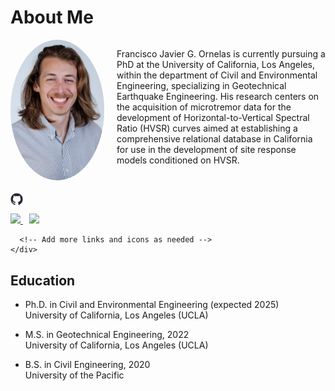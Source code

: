 # About Me

<div style="display: flex; align-items: flex-start; margin-bottom: 20px;">
  <img src="https://github.com/fjornelas/FJOwebsite/blob/main/img/0524%20(1).jpg?raw=true" width="150" style="border-radius: 50%; margin-right: 20px;">
  <div>
    <div>
    </div>
    <p>Francisco Javier G. Ornelas is currently pursuing a PhD at the University of California, Los Angeles, within the department of Civil and Environmental Engineering, specializing in Geotechnical Earthquake Engineering. His research centers on the acquisition of microtremor data for the development of Horizontal-to-Vertical Spectral Ratio (HVSR) curves aimed at establishing a comprehensive relational database in California for use in the development of site response models conditioned on HVSR.</p>
  </div>
</div>

<div>
    <div style="margin-bottom: 10px;">
      <a href="https://github.com/fjornelas" style="margin-right: 10px;">
        <img src="https://github.com/fjornelas/FJOwebsite/blob/main/img/github-mark.png?raw=true" width="20">
      </a>
    </div>
</div>
<div>
</div>
      <a href="https://scholar.google.com/citations?user=YOUR_GOOGLE_SCHOLAR_ID" style="margin-right: 10px;">
        <img src="https://example.com/google-scholar-icon.png" width="20">
      </a>
    </div>
      <a href="https://www.researchgate.net/profile/YOUR_PROFILE" style="margin-right: 10px;">
        <img src="https://example.com/researchgate-icon.png" width="20">
      </a>

      <!-- Add more links and icons as needed -->
    </div>

## Education

- Ph.D. in Civil and Environmental Engineering (expected 2025)  
  University of California, Los Angeles (UCLA)

- M.S. in Geotechnical Engineering, 2022  
  University of California, Los Angeles (UCLA)

- B.S. in Civil Engineering, 2020  
  University of the Pacific
